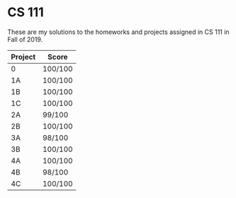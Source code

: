 # CS 111

These are my solutions to the homeworks and projects assigned in CS 111 in Fall of 2019.

| Project | Score |
| ------- | ----- |
| 0 | 100/100  |
| 1A | 100/100  |
| 1B | 100/100  |
| 1C | 100/100  |
| 2A | 99/100  |
| 2B | 100/100  |
| 3A | 98/100  |
| 3B | 100/100  |
| 4A | 100/100  |
| 4B | 98/100  |
| 4C | 100/100  |
